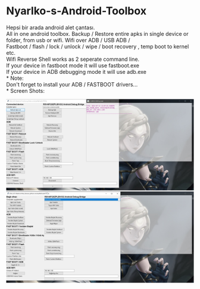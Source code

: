 # Nyarlko-s-Android-Toolbox
Hepsi bir arada android alet çantası. 
<br>All in one android toolbox. Backup / Restore entire apks in single device or folder, from usb or wifi. Wifi over ADB / USB ADB / <br>Fastboot / flash /  lock / unlock / wipe / boot recovery , temp boot to kernel etc.
<br>Wifi Reverse Shell works as 2 seperate command line.
<br>If your device in fastboot mode it will use fastboot.exe
<br>If your device in ADB debugging mode it will use adb.exe
<br>* Note:
<br>Don't forget to install your ADB / FASTBOOT drivers...
 <br>* Screen Shots:
<p align="center">
    <img src="10.jpg">
    <img src="20.jpg">
